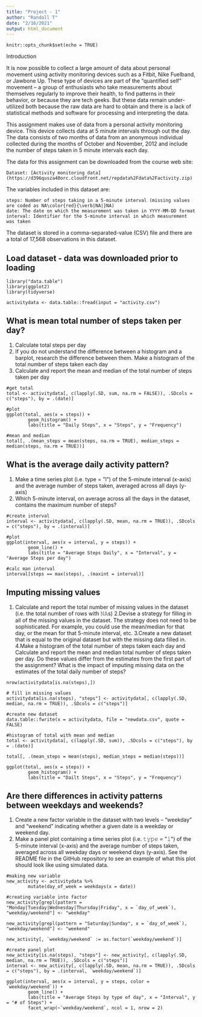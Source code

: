 ```yaml
---
title: "Project - 1"
author: "Randall T"
date: "2/16/2021"
output: html_document
---
```


```{r setup, include=FALSE}
knitr::opts_chunk$set(echo = TRUE)
```

Introduction

It is now possible to collect a large amount of data about personal movement using activity monitoring devices such as a Fitbit, Nike Fuelband, or Jawbone Up. These type of devices are part of the “quantified self” movement – a group of enthusiasts who take measurements about themselves regularly to improve their health, to find patterns in their behavior, or because they are tech geeks. But these data remain under-utilized both because the raw data are hard to obtain and there is a lack of statistical methods and software for processing and interpreting the data.

This assignment makes use of data from a personal activity monitoring device. This device collects data at 5 minute intervals through out the day. The data consists of two months of data from an anonymous individual collected during the months of October and November, 2012 and include the number of steps taken in 5 minute intervals each day.

The data for this assignment can be downloaded from the course web site:

    Dataset: [Activity monitoring data](https://d396qusza40orc.cloudfront.net/repdata%2Fdata%2Factivity.zip)

The variables included in this dataset are:

    steps: Number of steps taking in a 5-minute interval (missing values are coded as NA\color{red}{\verb|NA|}NA)
    date: The date on which the measurement was taken in YYYY-MM-DD format
    interval: Identifier for the 5-minute interval in which measurement was taken

The dataset is stored in a comma-separated-value (CSV) file and there are a total of 17,568 observations in this dataset.

## Load dataset - data was downloaded prior to loading
```{r}
library("data.table")
library(ggplot2)
library(tidyverse)

activitydata <- data.table::fread(input = "activity.csv")
```

## What is mean total number of steps taken per day?

1. Calculate total steps per day
2. If you do not understand the difference between a histogram and a barplot, research the difference between them. Make a histogram of the total number of steps taken each day
3. Calculate and report the mean and median of the total number of steps taken per day
```{r}
#get total
total <- activitydata[, c(lapply(.SD, sum, na.rm = FALSE)), .SDcols = c("steps"), by = .(date)]

#plot
ggplot(total, aes(x = steps)) +
        geom_histogram() +
        labs(title = "Daily Steps", x = "Steps", y = "Frequency")

#mean and median
total[, .(mean_steps = mean(steps, na.rm = TRUE), median_steps = median(steps, na.rm = TRUE))]
```

## What is the average daily activity pattern?

1. Make a time series plot (i.e. type = "l") of the 5-minute interval (x-axis) and the average number of steps taken, averaged across all days (y-axis)
2. Which 5-minute interval, on average across all the days in the dataset, contains the maximum number of steps?
```{r}
#create interval
interval <- activitydata[, c(lapply(.SD, mean, na.rm = TRUE)), .SDcols = c("steps"), by = .(interval)]

#plot
ggplot(interval, aes(x = interval, y = steps)) +
        geom_line() +
        labs(title = "Average Steps Daily", x = "Interval", y = "Average Steps per day")

#calc man interval
interval[steps == max(steps), .(maxint = interval)]
```

## Imputing missing values

1. Calculate and report the total number of missing values in the dataset (i.e. the total number of rows with 𝙽𝙰s)
2.Devise a strategy for filling in all of the missing values in the dataset. The strategy does not need to be sophisticated. For example, you could use the mean/median for that day, or the mean for that 5-minute interval, etc.
3.Create a new dataset that is equal to the original dataset but with the missing data filled in.
4.Make a histogram of the total number of steps taken each day and Calculate and report the mean and median total number of steps taken per day. Do these values differ from the estimates from the first part of the assignment? What is the impact of imputing missing data on the estimates of the total daily number of steps?

```{r}
nrow(activitydata[is.na(steps),])

# fill in missing values
activitydata[is.na(steps), "steps"] <- activitydata[, c(lapply(.SD, median, na.rm = TRUE)), .SDcols = c("steps")]

#create new dataset
data.table::fwrite(x = activitydata, file = "newdata.csv", quote = FALSE)

#histogram of total with mean and median
total <- activitydata[, c(lapply(.SD, sum)), .SDcols = c("steps"), by = .(date)]

total[, .(mean_steps = mean(steps), median_steps = median(steps))]

ggplot(total, aes(x = steps)) +
        geom_histogram() +
        labs(title = "Dailt Steps", x = "Steps", y = "Frequency")
```

## Are there differences in activity patterns between weekdays and weekends?

1. Create a new factor variable in the dataset with two levels – “weekday” and “weekend” indicating whether a given date is a weekday or weekend day.
2. Make a panel plot containing a time series plot (i.e. 𝚝𝚢𝚙𝚎 = "𝚕") of the 5-minute interval (x-axis) and the average number of steps taken, averaged across all weekday days or weekend days (y-axis). See the README file in the GitHub repository to see an example of what this plot should look like using simulated data.


```{r}
#making new variable
new_activity <- activitydata %>%
        mutate(day_of_week = weekdays(x = date))

#creating variable into factor
new_activity[grepl(pattern = "Monday|Tuesday|Wednesday|Thursday|Friday", x = `day_of_week`), "weekday/weekend"] <- "weekday"

new_activity[grepl(pattern = "Saturday|Sunday", x = `day_of_week`), "weekday/weekend"] <- "weekend"

new_activity[, `weekday/weekend` := as.factor(`weekday/weekend`)]       

#create panel plot                
new_activity[is.na(steps), "steps"] <- new_activity[, c(lapply(.SD, median, na.rm = TRUE)), .SDcols = c("steps")]        
interval <- new_activity[, c(lapply(.SD, mean, na.rm = TRUE)), .SDcols = c("steps"), by = .(interval, `weekday/weekend`)] 

ggplot(interval, aes(x = interval, y = steps, color = `weekday/weekend`)) +
        geom_line() +
        labs(title = "Average Steps by type of day", x = "Interval", y = "# of Steps") +
        facet_wrap(~`weekday/weekend`, ncol = 1, nrow = 2)
```


